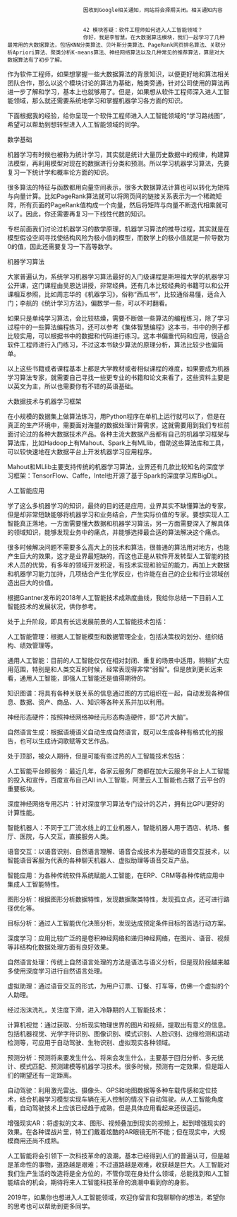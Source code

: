 
                            
                            因收到Google相关通知，网站将会择期关闭。相关通知内容
                            
                            
                            42 模块答疑：软件工程师如何进入人工智能领域？
                            你好，我是李智慧。在大数据算法模块，我们一起学习了几种最常用的大数据算法，包括KNN分类算法、贝叶斯分类算法、PageRank网页排名算法、关联分析Apriori算法、聚类分析K-means算法、神经网络算法以及几种常见的推荐算法，算是对大数据算法有了初步了解。

作为软件工程师，如果想掌握一些大数据算法的背景知识，以便更好地和算法相关团队合作，那么以这个模块讨论的算法为基础，触类旁通，针对公司使用的算法再进一步了解和学习，基本上也就够用了。但是，如果想从软件工程师深入进人工智能领域，那么就还需要系统地学习和掌握机器学习各方面的知识。

下面根据我的经验，给你呈现一个软件工程师进入人工智能领域的“学习路线图”，希望可以帮助到想转型进入人工智能领域的同学。

数学基础

机器学习有时候也被称为统计学习，其实就是统计大量历史数据中的规律，构建算法模型，再利用模型对现在的数据进行分类和预测。所以学习机器学习算法，先要复习一下统计学和概率论方面的知识。

很多算法的特征与函数都用向量空间表示，很多大数据算法计算也可以转化为矩阵与向量计算。比如PageRank算法就可以将网页间的链接关系表示为一个稀疏矩阵，所有页面的PageRank值构成一个向量，然后将矩阵与向量不断迭代相乘就可以了。因此，你还需要再复习一下线性代数的知识。

专栏前面我们讨论过机器学习的数学原理，机器学习算法的推导过程，其实就是在模型假设空间寻找使结构风险为极小值的模型，而数学上的极小值就是一阶导数为0的值，因此还需要复习一下高等数学。

机器学习算法

大家普遍认为，系统学习机器学习算法最好的入门级课程是斯坦福大学的机器学习公开课，这门课程由吴恩达讲授，非常经典。还有几本比较经典的书籍可以和公开课相互参照，比如周志华的《机器学习》，俗称“西瓜书”，比较通俗易懂，适合入门；李航的《统计学习方法》，偏数学一些，可以不时翻看。

如果只是单纯学习算法，会比较枯燥，需要不断做一些算法的编程练习，除了学习过程中的一些算法编程练习，还可以参考《集体智慧编程》这本书，书中的例子都比较实用，可以根据书中的数据和代码进行练习。这本书偏重代码和应用，很适合软件工程师进行入门练习，不过这本书缺少算法的原理分析，算法比较少也偏简单。

以上这些书籍或者课程基本上都是大学教材或者相似课程的难度，如果要成为机器学习算法专家，就需要自己寻找一些更专业的书籍和论文来看了，这些资料主要是以英文为主，所以也需要你有不错的英语基础。

大数据技术与机器学习框架

在小规模的数据集上做算法练习，用Python程序在单机上运行就可以了，但是在真正的生产环境中，需要面对海量的数据处理计算需求，这就需要用到我们专栏前面讨论过的各种大数据技术产品。各种主流大数据产品都有自己的机器学习框架与算法库，比如Hadoop上有Mahout、Spark上有MLlib，借助这些算法库和工具，可以较快速地在大数据平台上开发机器学习应用程序。

Mahout和MLlib主要支持传统的机器学习算法，业界还有几款比较知名的深度学习框架：TensorFlow、Caffe，Intel也开源了基于Spark的深度学习库BigDL。

人工智能应用

学了这么多机器学习的知识，最终的目的还是应用，业界其实不缺懂算法的专家，但是却非常短缺能够将机器学习和业务结合，产生实际价值的专家。要想实现人工智能真正落地，一方面需要懂大数据和机器学习算法，另一方面需要深入了解具体的领域知识，能够发现业务中的痛点，并能够选择最合适的算法解决这个痛点。

很多时候解决问题不需要多么高大上的技术和算法，很普通的算法用对地方，也能产生巨大的效果，这才是业界最短缺的，而这也正是从软件开发转型人工智能的技术人员的优势，有多年的领域开发积淀，有技术实现和验证的能力，再加上大数据和机器学习能力加持，几项结合产生化学反应，也许能在自己的企业和行业领域创造出巨大的价值。

根据Gantner发布的2018年人工智能技术成熟度曲线，我给你总结一下目前人工智能技术的发展状况，供你参考。



处于上升阶段，即具有长远发展前景的人工智能技术包括：


人工智能管理：根据人工智能模型和数据管理企业，包括决策权的划分、组织结构、绩效管理等。

通用人工智能：目前的人工智能仅仅在相对封闭、重复的场景中适用，稍稍扩大应用范围，特别是和人类交互的时候，经常表现得非常“弱智”。但是放到更长远来看，通用人工智能，即强人工智能还是值得期待的。

知识图谱：将具有各种关联关系的信息通过图的方式组织在一起，自动发现各种信息、数据、资产、商品、人、知识等各种关系并加以利用。

神经形态硬件：按照神经网络神经元形态构造硬件，即“芯片大脑”。

自然语言生成：根据语境语义自动生成自然语言，既可以生成各种有格式化的报告，也可以生成诗词歌赋等文艺作品。


处于顶部，被众人期待，但是可能有些过热的人工智能技术包括：


人工智能平台即服务：最近几年，各家云服务厂商都在加大云服务平台上人工智能的投入和宣传，百度宣布自己All in人工智能，阿里云人工智能也占据了云平台的重要板块。

深度神经网络专用芯片：针对深度学习算法专门设计的芯片，拥有比GPU更好的计算性能。

智能机器人：不同于工厂流水线上的工业机器人，智能机器人用于酒店、机场、餐厅、医院，与人交互，直接服务人类。

语音交互：以语音识别、自然语言理解、语音合成技术为基础的语音交互技术，以智能语音客服为代表的各种聊天机器人、虚拟助理等语音交互产品。

智能应用：为各种传统软件系统赋能人工智能，在ERP、CRM等各种传统应用中集成人工智能特性。

图形分析：根据图形分析数据特性，发现数据聚类特性，发现孤立点，还可进行路径优化等。

目标分析：通过人工智能优化决策分析，发现达成预定条件目标的首选行动方案。

深度学习：应用比较广泛的是卷积神经网络和递归神经网络，在图片、语音、视频等非结构化数据处理方面有良好效果。

自然语言处理：传统上自然语言处理的方法是语法与语义分析，但是现阶段越来越多使用深度学习进行自然语言处理。

虚拟助理：通过语音交互的形式，为用户订票、订餐、打车等，仿佛一个虚拟的个人助理。


经过泡沫洗礼，关注度下滑，进入冷静期的人工智能技术：


计算机视觉：通过获取、分析现实物理世界的图片和视频，提取出有意义的信息。包括机器视觉、光学字符识别、图像识别、模式识别、人脸识别、边缘检测和运动检测等，可应用于自动驾驶、生物识别、虚拟现实各种领域。

预测分析：预测将来要发生什么、将来会发生什么，主要基于回归分析、多元统计、模式匹配、预测建模等机器学习技术。很多时候，预测有一定效果，但是距人们的期望还有一定距离。

自动驾驶：利用激光雷达、摄像头、GPS和地图数据等多种车载传感和定位技术，结合机器学习模型实现车辆在无人控制的情况下自动驾驶。从人工智能角度看，自动驾驶技术上应该已经趋于成熟，但是具体应用看起来还很遥远。

增强现实AR：将虚拟的文本、图形、视频叠加到现实的视频上，起到增强现实的效果。在各种谍战片里，特工们戴着炫酷的AR眼镜无所不能；但在现实中，大规模商用还尚不成熟。


人工智能将会引领下一次科技革命的浪潮，基本已经得到人们的普遍认可，但是越是革命性的事物，道路越是艰难；不过道路越是艰难，收获越是巨大。人工智能对我们生产生活的改造将是全方位的，不管你现在身处什么领域，总能找到和人工智能结合的机会，期待将来人工智能科技革命的浪潮中看到你的身影。

2019年，如果你也想进入人工智能领域，欢迎你留言和我聊聊你的想法，希望你的思考也可以帮助到更多同学。

                        
                        
                            